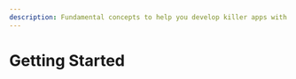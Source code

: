 ```yaml
---
description: Fundamental concepts to help you develop killer apps with advanced features!
---
```


# Getting Started

